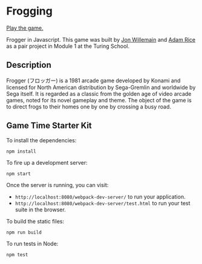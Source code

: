 # Frogging

[Play the game.](https://jonwille.github.io/Frogger/)

Frogger in Javascript. This game was built by [Jon Willemain](https://github.com/jonwille) and [Adam Rice](https://github.com/adam-rice) as a pair project in Module 1 at the Turing School.

## Description

Frogger (フロッガー) is a 1981 arcade game developed by Konami and licensed for North American distribution by Sega-Gremlin and worldwide by Sega itself. It is regarded as a classic from the golden age of video arcade games, noted for its novel gameplay and theme. The object of the game is to direct frogs to their homes one by one by crossing a busy road.

## Game Time Starter Kit

To install the dependencies:
```
npm install
```
To fire up a development server:
```
npm start
```
Once the server is running, you can visit:
* `http://localhost:8080/webpack-dev-server/` to run your application.
* `http://localhost:8080/webpack-dev-server/test.html` to run your test suite in the browser.

To build the static files:
```js
npm run build
```

To run tests in Node:
```js
npm test
```
